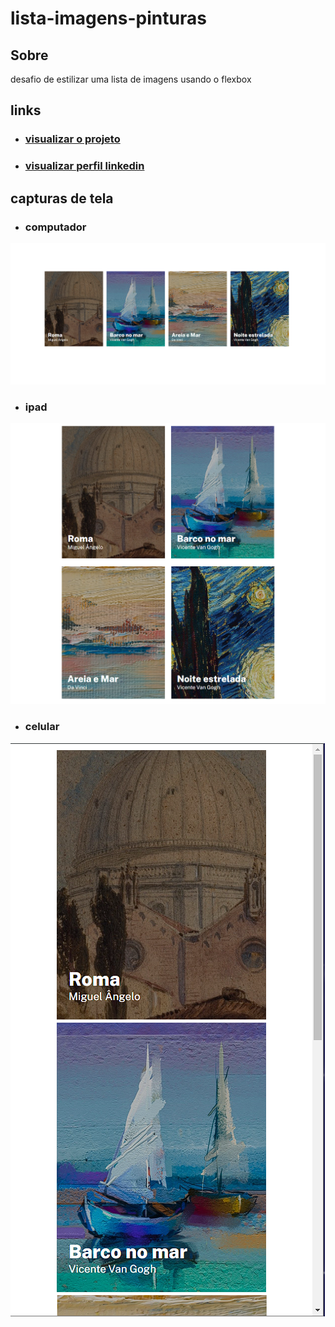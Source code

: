 # lista-imagens-pinturas
## Sobre
 desafio de estilizar uma lista de imagens usando o flexbox

 ## links
 - ### [visualizar o projeto](https://lista-imagens-pinturas.vercel.app/)

- ### [visualizar perfil linkedin](<https://www.linkedin.com/in/mariana-ant%C3%B4nia-6694b5245/>)

## capturas de tela
- ### computador 
![computador](imagens/capturas/computador.png)

- ### ipad 
![ipad](imagens/capturas/tablet.png)

- ### celular
![celular](imagens/capturas/celular.png)
